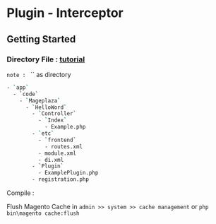 # Plugin - Interceptor

## Getting Started

### Directory File : [tutorial](https://www.mageplaza.com/magento-2-module-development/magento-2-plugin-interceptor.html)
`note : `  `` as directory
```bash
- `app`
  - `code`
    - `Mageplaza`
      - `HelloWord`
        - `Controller`
          - `Index`
            - Example.php
        - `etc`
          - `frontend`
            - routes.xml
          - module.xml
          - di.xml
        - `Plugin`
          - ExamplePlugin.php
        - registration.php
```

Compile : 

Flush Magento Cache in `admin >> system >> cache management` or `php bin\magento cache:flush`
